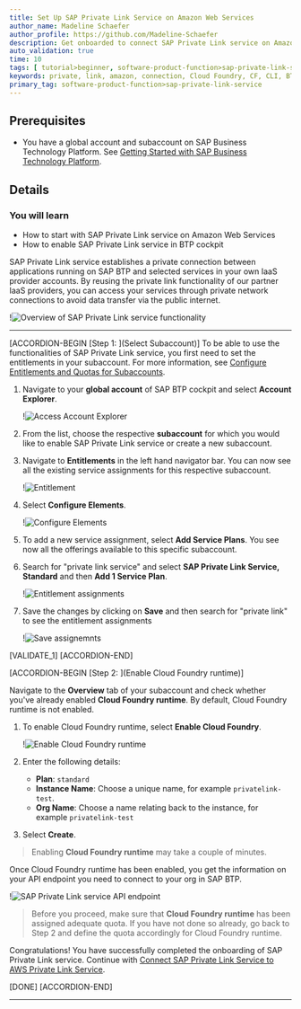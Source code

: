 ```yaml
---
title: Set Up SAP Private Link Service on Amazon Web Services
author_name: Madeline Schaefer
author_profile: https://github.com/Madeline-Schaefer
description: Get onboarded to connect SAP Private Link service on Amazon Web Services in SAP BTP.
auto_validation: true
time: 10
tags: [ tutorial>beginner, software-product-function>sap-private-link-service, tutorial>license, software-product>sap-business-technology-platform, software-product-function>sap-btp-cockpit]
keywords: private, link, amazon, connection, Cloud Foundry, CF, CLI, BTP, endpoint,
primary_tag: software-product-function>sap-private-link-service
---
```


## Prerequisites
- You have a global account and subaccount on SAP Business Technology Platform. See [Getting Started with SAP Business Technology Platform](https://help.sap.com/viewer/65de2977205c403bbc107264b8eccf4b/Cloud/en-US/144e1733d0d64d58a7176e817fa6aeb3.html).

## Details
### You will learn
  - How to start with SAP Private Link service on Amazon Web Services
  - How to enable SAP Private Link service in BTP cockpit

SAP Private Link service establishes a private connection between applications running on SAP BTP and selected services in your own IaaS provider accounts. By reusing the private link functionality of our partner IaaS providers, you can access your services through private network connections to avoid data transfer via the public internet.

!![Overview of SAP Private Link service functionality](private-endpoint.png)

---

[ACCORDION-BEGIN [Step 1: ](Select Subaccount)]
To be able to use the functionalities of SAP Private Link service, you first need to set the entitlements in your subaccount. For more information, see [Configure Entitlements and Quotas for Subaccounts](https://help.sap.com/viewer/65de2977205c403bbc107264b8eccf4b/Cloud/en-US/5ba357b4fa1e4de4b9fcc4ae771609da.html).

1. Navigate to your **global account** of SAP BTP cockpit and select **Account Explorer**.

    !![Access Account Explorer](private-endpoint_Account-Explorer.png)

2. From the list, choose the respective **subaccount** for which you would like to enable SAP Private Link service or create a new subaccount.
3. Navigate to **Entitlements** in the left hand navigator bar. You can now see all the existing service assignments for this respective subaccount.


    !![Entitlement](2022-11-22_13-38-51.png)

4. Select **Configure Elements**.

     !![Configure Elements](2022-11-22_13-39-12.png)

5. To add a new service assignment, select **Add Service Plans**. You see now all the offerings available to this specific subaccount.
6. Search for "private link service" and select **SAP Private Link Service, Standard** and then **Add 1 Service Plan**.

     !![Entitlement assignments](2022-11-22_13-40-07.png)

7. Save the changes by clicking on **Save** and then search for "private link" to see the entitlement assignments

     !![Save assignemnts](2022-11-22_13-43-19.png)

[VALIDATE_1]
[ACCORDION-END]


[ACCORDION-BEGIN [Step 2: ](Enable Cloud Foundry runtime)]

Navigate to the **Overview** tab of your subaccount and check whether you've already enabled **Cloud Foundry runtime**. By default, Cloud Foundry runtime is not enabled.

1. To enable Cloud Foundry runtime, select **Enable Cloud Foundry**.

    !![Enable Cloud Foundry runtime](private-endpoint-enable-CF.png)

2. Enter the following details:

    - **Plan**: `standard`
    - **Instance Name**: Choose a unique name, for example `privatelink-test`.
    - **Org Name**: Choose a name relating back to the instance, for example `privatelink-test`

3. Select **Create**.

> Enabling **Cloud Foundry runtime** may take a couple of minutes.

Once Cloud Foundry runtime has been enabled, you get the information on your API endpoint you need to connect to your org in SAP BTP.

!![SAP Private Link service API endpoint](private-endpoint-api-endpoint.png)

> Before you proceed, make sure that **Cloud Foundry runtime** has been assigned adequate quota. If you have not done so already, go back to Step 2 and define the quota accordingly for Cloud Foundry runtime.

Congratulations! You have successfully completed the onboarding of SAP Private Link service. Continue with [Connect SAP Private Link Service to AWS Private Link Service](https://developers.sap.com/tutorials/private-link-aws.html).

[DONE]
[ACCORDION-END]


---
